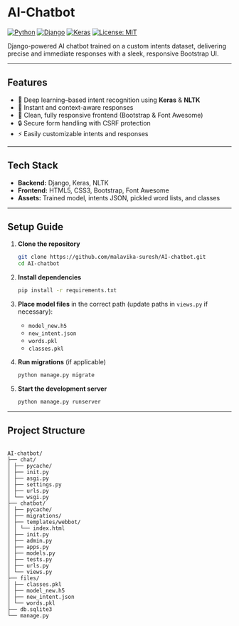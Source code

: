 # AI-Chatbot

[![Python](https://img.shields.io/badge/Python-3.11-blue.svg)](https://www.python.org/)
[![Django](https://img.shields.io/badge/Django-4.2-green.svg)](https://www.djangoproject.com/)
[![Keras](https://img.shields.io/badge/Keras-2.12-red.svg)](https://keras.io/)
[![License: MIT](https://img.shields.io/badge/License-MIT-yellow.svg)](LICENSE)

Django-powered AI chatbot trained on a custom intents dataset, delivering precise and immediate responses with a sleek, responsive Bootstrap UI.

---

## Features
- 🧠 Deep learning–based intent recognition using **Keras** & **NLTK**
- 💬 Instant and context-aware responses
- 🎨 Clean, fully responsive frontend (Bootstrap & Font Awesome)
- 🔒 Secure form handling with CSRF protection
- ⚡ Easily customizable intents and responses

---

## Tech Stack
- **Backend:** Django, Keras, NLTK
- **Frontend:** HTML5, CSS3, Bootstrap, Font Awesome
- **Assets:** Trained model, intents JSON, pickled word lists, and classes

---

## Setup Guide

1. **Clone the repository**  
   ```bash
   git clone https://github.com/malavika-suresh/AI-chatbot.git
   cd AI-chatbot
   ```

2. **Install dependencies**  
   ```bash
   pip install -r requirements.txt
   ```

3. **Place model files** in the correct path (update paths in `views.py` if necessary):  
   - `model_new.h5`  
   - `new_intent.json`  
   - `words.pkl`  
   - `classes.pkl`  

4. **Run migrations** (if applicable)  
   ```bash
   python manage.py migrate
   ```

5. **Start the development server**  
   ```bash
   python manage.py runserver
   ```

---

## Project Structure
```

AI-chatbot/
├── chat/
│ ├── pycache/
│ ├── init.py
│ ├── asgi.py
│ ├── settings.py
│ ├── urls.py
│ └── wsgi.py
├── chatbot/
│ ├── pycache/
│ ├── migrations/
│ ├── templates/webbot/
│ │ └── index.html
│ ├── init.py
│ ├── admin.py
│ ├── apps.py
│ ├── models.py
│ ├── tests.py
│ ├── urls.py
│ └── views.py
├── files/
│ ├── classes.pkl
│ ├── model_new.h5
│ ├── new_intent.json
│ └── words.pkl
├── db.sqlite3
└── manage.py
```


